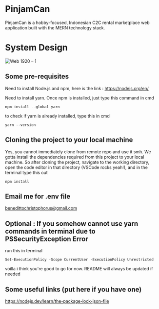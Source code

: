 # PinjamCan
PinjamCan is a hobby-focused, Indonesian C2C rental marketplace web application built with the MERN technology stack.

# System Design

![Web 1920 – 1](https://user-images.githubusercontent.com/100898636/224720191-5cde33f8-8459-4fe3-ad16-febff114e696.png)

## Some pre-requisites
Need to install Node.js and npm, here is the link : https://nodejs.org/en/

Need to install yarn. Once npm is installed, just type this command in cmd 
```
npm install --global yarn
```
to check if yarn is already installed, type this in cmd
```
yarn --version
```
## Cloning the project to your local machine

Yes, you cannot immediately clone from remote repo and use it smh. We gotta install the dependencies required from this project to your local machine.
So after cloning the project, navigate to the working directory, open the code editor in that directory (VSCode rocks yeah!), and in the terminal type this out

```
npm install
```
## Email me for .env file
benedittochristophorus@gmail.com

## Optional : If you somehow cannot use yarn commands in terminal due to PSSecurityException Error

run this in terminal
```
Set-ExecutionPolicy -Scope CurrentUser -ExecutionPolicy Unrestricted

```

voilla  i think you're good to go for now. README will always be updated if needed

## Some useful links (put here if you have one)
https://nodejs.dev/learn/the-package-lock-json-file


